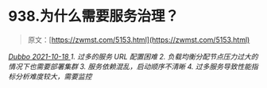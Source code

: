 <!--yml
category: 未分类
date: 0001-01-01 00:00:00
-->

# 938.为什么需要服务治理？

> 原文：[https://zwmst.com/5153.html](https://zwmst.com/5153.html)

   [ *Dubbo* ](https://zwmst.com/dubbo)*[ <time datetime="2021-10-19T01:09:46+08:00"> 2021-10-18 </time> ](https://zwmst.com/5153.html)  1.  过多的服务 URL 配置困难
2.  负载均衡分配节点压力过大的情况下也需要部署集群
3.  服务依赖混乱，启动顺序不清晰
4.  过多服务导致性能指标分析难度较大，需要监控*